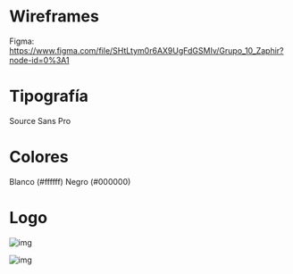 # Wireframes

Figma: https://www.figma.com/file/SHtLtym0r6AX9UgFdGSMIv/Grupo_10_Zaphir?node-id=0%3A1
# Tipografía

Source Sans Pro

# Colores

Blanco (#ffffff)
Negro (#000000)
# Logo

![img](/Documentos/dise%C3%B1os/Wireframes/Logo_Zaphir.png)

![img](/Documentos/dise%C3%B1os/Wireframes/LogoZP.png)
